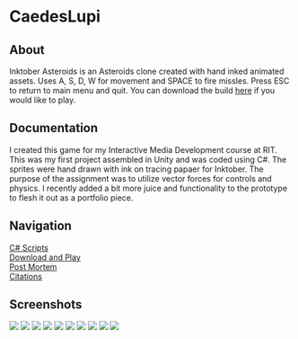 # CaedesLupi
## About
Inktober Asteroids is an Asteroids clone created with hand inked animated assets. Uses A, S, D, W for movement and SPACE to fire missles. Press ESC to return to main menu and quit. You can download the build [here](ProjectFiles/Asteroids/Builds/InktoberAsteroids.zip) if you would like to play.
## Documentation
I created this game for my Interactive Media Development course at RIT. This was my first project assembled in Unity and was coded using C#. The sprites were hand drawn with ink on tracing papaer for Inktober. The purpose of the assignment was to utilize vector forces for controls and physics. I recently added a bit more juice and functionality to the prototype to flesh it out as a portfolio piece.
## Navigation 
[C# Scripts](Assets/Scripts)  
[Download and Play](Build/CaedesLupiBuild.zip)  
[Post Mortem](Documentation/PostMortem.pptx)  
[Citations](Documentation/Sources.docx)  
## Screenshots
![](ScreenCaptures/Enemy.gif?raw=true)
![](ScreenCaptures/HumanForm.gif?raw=true)
![](ScreenCaptures/HumanRunAndJump.gif?raw=true)
![](ScreenCaptures/Transform.gif?raw=true)
![](ScreenCaptures/WolfAttack.gif?raw=true)
![](ScreenCaptures/WolfDeath.gif?raw=true)
![](ScreenCaptures/WolfEye.gif?raw=true)
![](ScreenCaptures/WolfForm.gif?raw=true)
![](ScreenCaptures/WolfLeap.gif?raw=true)
![](ScreenCaptures/WolfRun.gif?raw=true)